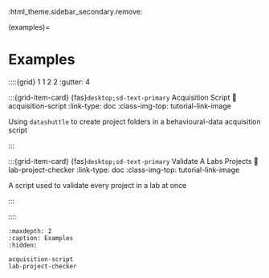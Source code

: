 :html_theme.sidebar_secondary.remove:

(examples)=
# Examples


::::{grid} 1 1 2 2
:gutter: 4


:::{grid-item-card} {fas}`desktop;sd-text-primary` Acquisition Script
:link: acquisition-script
:link-type: doc
:class-img-top: tutorial-link-image

Using ``datashuttle`` to create project folders in a behavioural-data acquisition script

:::


:::{grid-item-card} {fas}`desktop;sd-text-primary` Validate A Labs Projects
:link: lab-project-checker
:link-type: doc
:class-img-top: tutorial-link-image

A script used to validate every project in a lab at once

:::

::::


```{toctree}
:maxdepth: 2
:caption: Examples
:hidden:

acquisition-script
lab-project-checker

```
